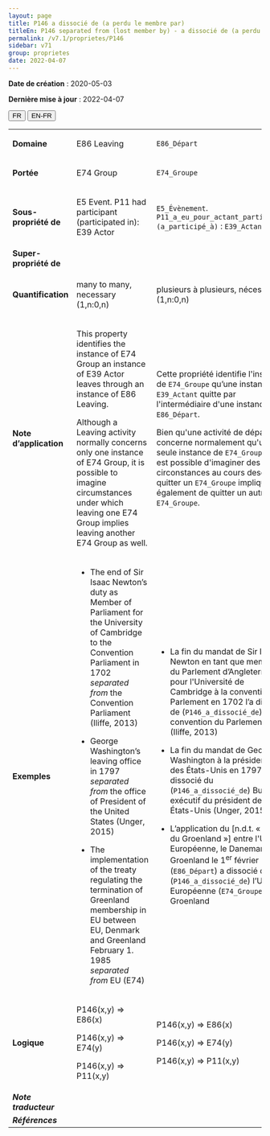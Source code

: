 ```yaml
---
layout: page
title: P146 a dissocié de (a perdu le membre par)
titleEn: P146 separated from (lost member by) - a dissocié de (a perdu le membre par)
permalink: /v7.1/proprietes/P146
sidebar: v71
group: proprietes
date: 2022-04-07
---
```


**Date de création** : 2020-05-03

**Dernière mise à jour** : 2022-04-07

<div class="lang-buttons">
  <button id="fr" class="activate">FR</button>
  <button id="en-fr">EN-FR</button>
</div>

<table>
				<tbody>
				<tr>
					<td><strong>Domaine</strong></td>
					<td class="en"><p>E86 Leaving</p>
							</td>
						<td><p><code class="language-plaintext highlighter-rouge">E86_Départ</code></p>
							</td>
						</tr>
					<tr>
					<td><strong>Portée</strong></td>
					<td class="en"><p>E74 Group</p>
							</td>
						<td><p><code class="language-plaintext highlighter-rouge">E74_Groupe</code></p>
							</td>
						</tr>
					<tr>
					<td><strong>Sous-propriété de</strong></td>
					<td class="en"><p>E5 Event. P11 had participant (participated in): E39 Actor</p>
							</td>
						<td><p><code class="language-plaintext highlighter-rouge">E5_Évènement</code>. <code class="language-plaintext highlighter-rouge">P11_a_eu_pour_actant_participant (a_participé_à)</code> : <code class="language-plaintext highlighter-rouge">E39_Actant</code></p>
							</td>
						</tr>
					<tr>
					<td><strong>Super-propriété de</strong></td>
					<td class="en"><p></p>
							</td>
						<td><p></p>
							</td>
						</tr>
					<tr>
					<td><strong>Quantification</strong></td>
					<td class="en"><p>many to many, necessary (1,n:0,n)</p>
							</td>
						<td><p>plusieurs à plusieurs, nécessaire (1,n:0,n)</p>
							</td>
						</tr>
					<tr>
					<td><strong>Note d’application</strong></td>
					<td class="en"><p>This property identifies the instance of E74 Group an instance of E39 Actor leaves through an instance of E86 Leaving.</p>
							<p>Although a Leaving activity normally concerns only one instance of E74 Group, it is possible to imagine circumstances under which leaving one E74 Group implies leaving another E74 Group as well.</p>
							</td>
						<td><p>Cette propriété identifie l'instance de <code class="language-plaintext highlighter-rouge">E74_Groupe</code> qu’une instance de <code class="language-plaintext highlighter-rouge">E39_Actant</code> quitte par l'intermédiaire d'une instance de <code class="language-plaintext highlighter-rouge">E86_Départ</code>.</p>
							<p></p>
							<p>Bien qu'une activité de départ ne concerne normalement qu'une seule instance de <code class="language-plaintext highlighter-rouge">E74_Groupe</code>, il est possible d'imaginer des circonstances au cours desquelles quitter un <code class="language-plaintext highlighter-rouge">E74_Groupe</code> implique également de quitter un autre <code class="language-plaintext highlighter-rouge">E74_Groupe</code>.</p>
							</td>
						</tr>
					<tr>
					<td><strong>Exemples</strong></td>
					<td class="en"><ul><li><p>The end of Sir Isaac Newton’s duty as Member of Parliament for the University of Cambridge to the Convention Parliament in 1702 <em>separated from </em>the Convention Parliament (Iliffe, 2013)</p>
							</li>
									<li><p>George Washington’s leaving office in 1797 <em>separated from </em>the office of President of the United States (Unger, 2015)</p>
							</li>
										<li><p>The implementation of the treaty regulating the termination of Greenland membership in EU between EU, Denmark and Greenland February 1. 1985 <em>separated from</em> EU (E74)</p>
							</li></ul>
										<p></p>
							</td>
						<td><ul><li><p>La fin du mandat de Sir Isaac Newton en tant que membre du Parlement d’Angleterre pour l'Université de Cambridge à la convention du Parlement en 1702 l’a dissocié de (<code class="language-plaintext highlighter-rouge">P146_a_dissocié_de</code>) la convention du Parlement (Iliffe, 2013)</p>
							</li>
									<li><p>La fin du mandat de George Washington à la présidence des États-Unis en 1797 l’a dissocié du (<code class="language-plaintext highlighter-rouge">P146_a_dissocié_de</code>) Bureau exécutif du président des États-Unis (Unger, 2015)</p>
							</li>
										<li><p>L’application du [n.d.t. « Traité du Groenland »] entre l'Union Européenne, le Danemark et le Groenland le 1<sup>er</sup> février 1985 (<code class="language-plaintext highlighter-rouge">E86_Départ</code>) a dissocié de (<code class="language-plaintext highlighter-rouge">P146_a_dissocié_de</code>) l’Union Européenne (<code class="language-plaintext highlighter-rouge">E74_Groupe</code>) le Groenland</p>
							</li></ul>
										</td>
						</tr>
					<tr>
					<td><strong>Logique</strong></td>
					<td class="en"><p>P146(x,y) ⇒ E86(x)</p>
							<p>P146(x,y) ⇒ E74(y) </p>
							<p>P146(x,y) ⇒ P11(x,y)</p>
							</td>
						<td><p>P146(x,y) ⇒ E86(x)</p>
							<p>P146(x,y) ⇒ E74(y) </p>
							<p>P146(x,y) ⇒ P11(x,y)</p>
							</td>
						</tr>
					<tr>
					<td><strong><em>Note traducteur</em></strong></td>
					<td colspan="2"><p></p>
							</td>
						</tr>
					<tr>
					<td><strong><em>Références</em></strong></td>
					<td colspan="2"><p><em></em></p>
							</td>
						</tr>
					</tbody>
				</table>
				
